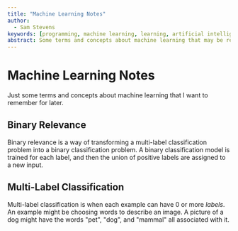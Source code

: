 ```yaml
---
title: "Machine Learning Notes"
author:
  - Sam Stevens
keywords: [programming, machine learning, learning, artificial intelligence, classification]
abstract: Some terms and concepts about machine learning that may be relevant to anyone still learning.
---
```


# Machine Learning Notes

Just some terms and concepts about machine learning that I want to remember for later.

## Binary Relevance

Binary relevance is a way of transforming a multi-label classification problem into a binary classification problem. A binary classification model is trained for each label, and then the union of positive labels are assigned to a new input.

## Multi-Label Classification

Multi-label classification is when each example can have 0 or more *labels*. An example might be choosing words to describe an image. A picture of a dog might have the words "pet", "dog", and "mammal" all associated with it.